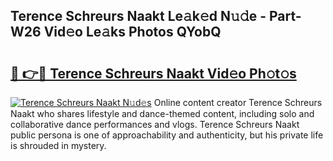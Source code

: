 ## Terence Schreurs Naakt Le𝚊k𝚎d N𝚞𝚍e - Part-W26 Vid𝚎o Le𝚊ks Photos QYobQ

# <h2><a href="http://fb8aza.evod.top/?m=Terence+Schreurs+Naakt">🔗 👉🔴 Terence Schreurs Naakt Vid𝚎o Ph𝚘t𝚘s</a></h2>

[![Terence Schreurs Naakt N𝚞d𝚎s](https://i.imgur.com/8V9OHl7.gif)](http://fb8aza.evod.top/?m=Terence+Schreurs+Naakt)
Online content creator Terence Schreurs Naakt who shares lifestyle and dance-themed content, including solo and collaborative dance performances and vlogs. Terence Schreurs Naakt public persona is one of approachability and authenticity, but his private life is shrouded in mystery. 
